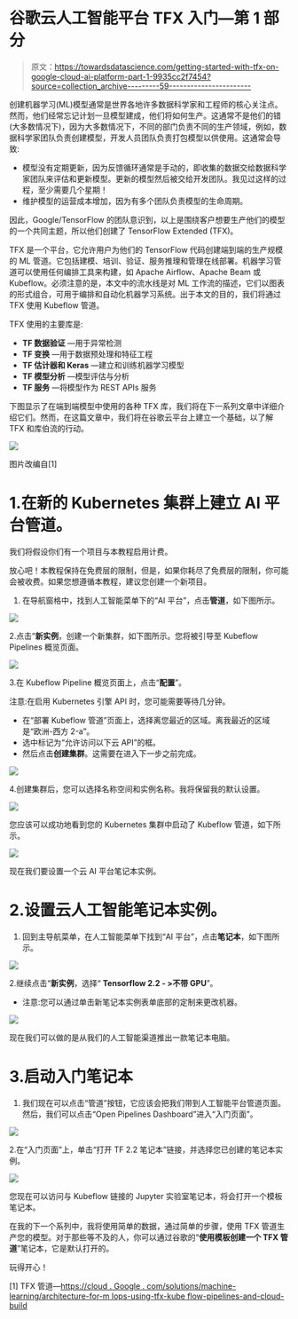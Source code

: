 # 谷歌云人工智能平台 TFX 入门—第 1 部分

> 原文：<https://towardsdatascience.com/getting-started-with-tfx-on-google-cloud-ai-platform-part-1-9935cc2f7454?source=collection_archive---------59----------------------->

创建机器学习(ML)模型通常是世界各地许多数据科学家和工程师的核心关注点。然而，他们经常忘记计划一旦模型建成，他们将如何生产。这通常不是他们的错(大多数情况下)，因为大多数情况下，不同的部门负责不同的生产领域，例如，数据科学家团队负责创建模型，开发人员团队负责打包模型以供使用。这通常会导致:

*   模型没有定期更新，因为反馈循环通常是手动的，即收集的数据交给数据科学家团队来评估和更新模型。更新的模型然后被交给开发团队。我见过这样的过程，至少需要几个星期！
*   维护模型的运营成本增加，因为有多个团队负责模型的生命周期。

因此，Google/TensorFlow 的团队意识到，以上是围绕客户想要生产他们的模型的一个共同主题，所以他们创建了 TensorFlow Extended (TFX)。

TFX 是一个平台，它允许用户为他们的 TensorFlow 代码创建端到端的生产规模的 ML 管道。它包括建模、培训、验证、服务推理和管理在线部署。机器学习管道可以使用任何编排工具来构建，如 Apache Airflow、Apache Beam 或 Kubeflow。必须注意的是，本文中的流水线是对 ML 工作流的描述，它们以图表的形式组合，可用于编排和自动化机器学习系统。出于本文的目的，我们将通过 TFX 使用 Kubeflow 管道。

TFX 使用的主要库是:

*   **TF 数据验证** —用于异常检测
*   **TF 变换** —用于数据预处理和特征工程
*   **TF 估计器和 Keras** —建立和训练机器学习模型
*   **TF 模型分析** —模型评估与分析
*   **TF 服务** —将模型作为 REST APIs 服务

下图显示了在端到端模型中使用的各种 TFX 库，我们将在下一系列文章中详细介绍它们。然而，在这篇文章中，我们将在谷歌云平台上建立一个基础，以了解 TFX 和库伯流的行动。

![](img/a65166acded967f33656c3827c4efc4c.png)

图片改编自[1]

# 1.在新的 Kubernetes 集群上建立 AI 平台管道。

我们将假设你们有一个项目与本教程启用计费。

放心吧！本教程保持在免费层的限制，但是，如果你耗尽了免费层的限制，你可能会被收费。如果您想遵循本教程，建议您创建一个新项目。

1.  在导航窗格中，找到人工智能菜单下的“AI 平台”，点击**管道**，如下图所示。

![](img/7275fc7d5f2d80816483f64ba7580fed.png)

2.点击“**新实例**，创建一个新集群，如下图所示。您将被引导至 Kubeflow Pipelines 概览页面。

![](img/bcf39b1338dd041141920d87e336cc5d.png)

3.在 Kubeflow Pipeline 概览页面上，点击“**配置**”。

注意:在启用 Kubernetes 引擎 API 时，您可能需要等待几分钟。

*   在“部署 Kubeflow 管道”页面上，选择离您最近的区域。离我最近的区域是“欧洲-西方 2-a”。
*   选中标记为“允许访问以下云 API”的框。
*   然后点击**创建集群**。这需要在进入下一步之前完成。

![](img/70a0f48313b56e46798f374649fe2636.png)

4.创建集群后，您可以选择名称空间和实例名称。我将保留我的默认设置。

![](img/8171d06dfc4163ff60448a2cc8ddda6f.png)

您应该可以成功地看到您的 Kubernetes 集群中启动了 Kubeflow 管道，如下所示。

![](img/8be38faec502c25473d5df97d0311ef3.png)

现在我们要设置一个云 AI 平台笔记本实例。

# 2.设置云人工智能笔记本实例。

1.  回到主导航菜单，在人工智能菜单下找到“AI 平台”，点击**笔记本**，如下图所示。

![](img/23ff015d9f1275a278cb6733490db69e.png)

2.继续点击“**新实例**，选择“ **Tensorflow 2.2 - >不带 GPU**”。

*   注意:您可以通过单击新笔记本实例表单底部的定制来更改机器。

![](img/d2bba152e7c6d69939ca782b5be22731.png)

现在我们可以做的是从我们的人工智能渠道推出一款笔记本电脑。

# 3.启动入门笔记本

1.  我们现在可以点击“管道”按钮，它应该会把我们带到人工智能平台管道页面。然后，我们可以点击“Open Pipelines Dashboard”进入“入门页面”。

![](img/49b616679dbe7157cb76e32e4ef2c310.png)

2.在“入门页面”上，单击“打开 TF 2.2 笔记本”链接，并选择您已创建的笔记本实例。

![](img/cc9d0a8fe8c3ef9985656469b407796c.png)

您现在可以访问与 Kubeflow 链接的 Jupyter 实验室笔记本，将会打开一个模板笔记本。

在我的下一个系列中，我将使用简单的数据，通过简单的步骤，使用 TFX 管道生产您的模型。对于那些等不及的人，你可以通过谷歌的“**使用模板创建一个 TFX 管道**”笔记本，它是默认打开的。

玩得开心！

[1] TFX 管道—[https://cloud . Google . com/solutions/machine-learning/architecture-for-m lops-using-tfx-kube flow-pipelines-and-cloud-build](https://cloud.google.com/solutions/machine-learning/architecture-for-mlops-using-tfx-kubeflow-pipelines-and-cloud-build)